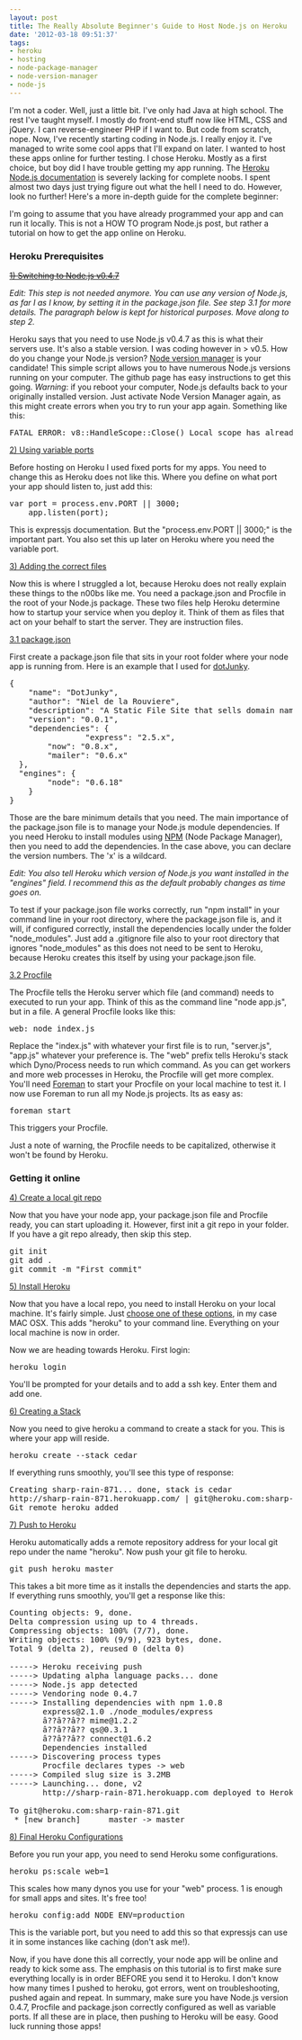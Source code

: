 ```yaml
---
layout: post
title: The Really Absolute Beginner's Guide to Host Node.js on Heroku
date: '2012-03-18 09:51:37'
tags:
- heroku
- hosting
- node-package-manager
- node-version-manager
- node-js
---
```


I'm not a coder. Well, just a little bit. I've only had Java at high school. The rest I've taught myself. I mostly do front-end stuff now like HTML, CSS and jQuery. I can reverse-engineer PHP if I want to. But code from scratch, nope. Now, I've recently starting coding in Node.js. I really enjoy it. I've managed to write some cool apps that I'll expand on later. I wanted to host these apps online for further testing. I chose Heroku. Mostly as a first choice, but boy did I have trouble getting my app running. The <a href="http://devcenter.heroku.com/articles/node-js">Heroku Node.js documentation</a> is severely lacking for complete noobs. I spent almost two days just trying figure out what the hell I need to do. However, look no further! Here's a more in-depth guide for the complete beginner:

I'm going to assume that you have already programmed your app and can run it locally. This is not a HOW TO program Node.js post, but rather a tutorial on how to get the app online on Heroku.
<h3>Heroku Prerequisites</h3>
<del><span style="text-decoration: underline;">1) Switching to Node.js v0.4.7</span></del>

<em>Edit: This step is not needed anymore. You can use any version of Node.js, as far I as I know, by setting it in the package.json file. See step 3.1 for more details. The paragraph below is kept for historical purposes. Move along to step 2.</em>

Heroku says that you need to use Node.js v0.4.7 as this is what their servers use. It's also a stable version. I was coding however in &gt; v0.5. How do you change your Node.js version? <a href="https://github.com/creationix/nvm">Node version manager</a> is your candidate! This simple script allows you to have numerous Node.js versions running on your computer. The github page has easy instructions to get this going. <em>Warning</em>: if you reboot your computer, Node.js defaults back to your originally installed version. Just activate Node Version Manager again, as this might create errors when you try to run your app again. Something like this:
<pre>FATAL ERROR: v8::HandleScope::Close() Local scope has already been closed</pre>
<span style="text-decoration: underline;">2) Using variable ports</span>

Before hosting on Heroku I used fixed ports for my apps. You need to change this as Heroku does not like this. Where you define on what port your app should listen to, just add this:
<pre>var port = process.env.PORT || 3000;
	app.listen(port);</pre>
This is expressjs documentation. But the "process.env.PORT || 3000;" is the important part. You also set this up later on Heroku where you need the variable port.

<span style="text-decoration: underline;">3) Adding the correct files</span>

Now this is where I struggled a lot, because Heroku does not really explain these things to the n00bs like me. You need a package.json and Procfile in the root of your Node.js package. These two files help Heroku determine how to startup your service when you deploy it. Think of them as files that act on your behalf to start the server. They are instruction files.

<span style="text-decoration: underline;">3.1 package.json</span>

First create a package.json file that sits in your root folder where your node app is running from. Here is an example that I used for <a href="http://dotjunky.com">dotJunky</a>.
<pre>{
  	"name": "DotJunky",
	"author": "Niel de la Rouviere",
	"description": "A Static File Site that sells domain names",
  	"version": "0.0.1",
  	"dependencies": {
    	        "express": "2.5.x",
		"now": "0.8.x",
		"mailer": "0.6.x"
  },
  "engines": {
        "node": "0.6.18"
    }
}</pre>
Those are the bare minimum details that you need. The main importance of the package.json file is to manage your Node.js module dependencies. If you need Heroku to install modules using <a href="http://npmjs.org">NPM</a> (Node Package Manager), then you need to add the dependencies. In the case above, you can declare the version numbers. The 'x' is a wildcard.

<em>Edit: You also tell Heroku which version of Node.js you want installed in the "engines" field. I recommend this as the default probably changes as time goes on.</em>

To test if your package.json file works correctly, run "npm install" in your command line in your root directory, where the package.json file is, and it will, if configured correctly, install the dependencies locally under the folder "node_modules". Just add a .gitignore file also to your root directory that ignores "node_modules" as this does not need to be sent to Heroku, because Heroku creates this itself by using your package.json file.

<span style="text-decoration: underline;">3.2 Procfile</span>

The Procfile tells the Heroku server which file (and command) needs to executed to run your app. Think of this as the command line "node app.js", but in a file. A general Procfile looks like this:
<pre>web: node index.js</pre>
Replace the "index.js" with whatever your first file is to run, "server.js", "app.js" whatever your preference is. The "web" prefix tells Heroku's stack which Dyno/Process needs to run which command. As you can get workers and more web processes in Heroku, the Procfile will get more complex. You'll need <a href="https://github.com/ddollar/foreman">Foreman</a> to start your Procfile on your local machine to test it. I now use Foreman to run all my Node.js projects. Its as easy as:
<pre>foreman start</pre>
This triggers your Procfile.

Just a note of warning, the Procfile needs to be capitalized, otherwise it won't be found by Heroku.
<h3>Getting it online</h3>
<span style="text-decoration: underline;">4) Create a local git repo</span>

Now that you have your node app, your package.json file and Procfile ready, you can start uploading it. However, first init a git repo in your folder. If you have a git repo already, then skip this step.
<pre>git init
git add .
git commit -m "First commit"</pre>
<span style="text-decoration: underline;">5) Install Heroku</span>

Now that you have a local repo, you need to install Heroku on your local machine. It's fairly simple. Just <a href="http://devcenter.heroku.com/articles/nodejs#local_workstation_setup">choose one of these options</a>, in my case MAC OSX. This adds "heroku" to your command line. Everything on your local machine is now in order.

Now we are heading towards Heroku. First login:
<pre>heroku login</pre>
You'll be prompted for your details and to add a ssh key. Enter them and add one.

<span style="text-decoration: underline;">6) Creating a Stack</span>

Now you need to give heroku a command to create a stack for you. This is where your app will reside.
<pre>heroku create --stack cedar</pre>
If everything runs smoothly, you'll see this type of response:
<pre>Creating sharp-rain-871... done, stack is cedar
http://sharp-rain-871.herokuapp.com/ | git@heroku.com:sharp-rain-871.git
Git remote heroku added</pre>
<span style="text-decoration: underline;">7) Push to Heroku</span>

Heroku automatically adds a remote repository address for your local git repo under the name "heroku". Now push your git file to heroku.
<pre>git push heroku master</pre>
This takes a bit more time as it installs the dependencies and starts the app. If everything runs smoothly, you'll get a response like this:
<pre>Counting objects: 9, done.
Delta compression using up to 4 threads.
Compressing objects: 100% (7/7), done.
Writing objects: 100% (9/9), 923 bytes, done.
Total 9 (delta 2), reused 0 (delta 0)

-----&gt; Heroku receiving push
-----&gt; Updating alpha language packs... done
-----&gt; Node.js app detected
-----&gt; Vendoring node 0.4.7
-----&gt; Installing dependencies with npm 1.0.8
       express@2.1.0 ./node_modules/express 
       â??â??â?? mime@1.2.2
       â??â??â?? qs@0.3.1
       â??â??â?? connect@1.6.2
       Dependencies installed
-----&gt; Discovering process types
       Procfile declares types -&gt; web
-----&gt; Compiled slug size is 3.2MB
-----&gt; Launching... done, v2
       http://sharp-rain-871.herokuapp.com deployed to Heroku

To git@heroku.com:sharp-rain-871.git
 * [new branch]      master -&gt; master</pre>
<span style="text-decoration: underline;">8) Final Heroku Configurations</span>

Before you run your app, you need to send Heroku some configurations.
<pre>heroku ps:scale web=1</pre>
This scales how many dynos you use for your "web" process. 1 is enough for small apps and sites. It's free too!
<pre>heroku config:add NODE_ENV=production</pre>
This is the variable port, but you need to add this so that expressjs can use it in some instances like caching (don't ask me!).

Now, if you have done this all correctly, your node app will be online and ready to kick some ass. The emphasis on this tutorial is to first make sure everything locally is in order BEFORE you send it to Heroku. I don't know how many times I pushed to heroku, got errors, went on troubleshooting, pushed again and repeat. In summary, make sure you have Node.js version 0.4.7, Procfile and package.json correctly configured as well as variable ports. If all these are in place, then pushing to Heroku will be easy. Good luck running those apps!